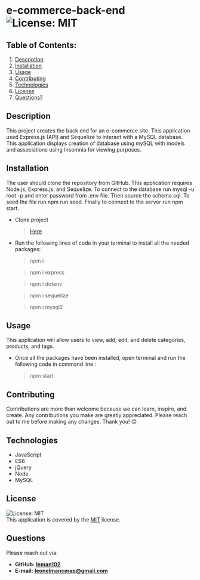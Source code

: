 # e-commerce-back-end  ![License: MIT](https://img.shields.io/badge/License-MIT-yellow.svg)
## Table of Contents:
1. [Description](#description) 
2. [Installation](#installation)
3. [Usage](#usage)  
4. [Contributing](#contributing)
5. [Technologies](#technologies)
6. [License](#license)
7. [Questions?](#questions)
## Description
This project creates the back end for an e-commerce site. This application used Express.js (API) and Sequelize to interact with a MySQL database. This application displays creation of database using mySQL with models and associations using Insomnia for viewing purposes.
## Installation
The user should clone the repository from GitHub. This application requires Node.js, Express.js, and Sequelize. To connect to the database run mysql -u root -p and enter password from .env file. Then source the schema.sql. To seed the file run npm run seed. Finally to connect to the server run npm start.
* Clone project
  > [Here](https://github.com/Leman102/employee-tracker.git)
* Run the following lines of code in your terminal to install all the needed packages:
  > npm i
  
  > npm i express
  
  > npm i dotenv
  
  > npm i sequelize
  
  > npm i mysql2
## Usage
This application will allow users to view, add, edit, and delete categories, products, and tags.
- Once all the packages have been installed, open terminal and run the following code in command line :
  > npm start
## Contributing
Contributions are more than welcome because we can learn, inspire, and create. Any contributions you make are greatly appreciated. Please reach out to me before making any changes. Thank you! 😊
## Technologies
- JavaScript
- ES6
- jQuery
- Node
- MySQL
## License
![License: MIT](https://img.shields.io/badge/License-MIT-yellow.svg)
<br />
This application is covered by the [MIT](https://choosealicense.com/licenses/) license.
## Questions
Please reach out via:
- **GitHub:**
  **[leman102](https://github.com/leman102)**
- **E-mail:**
  **leonelmancerap@gmail.com**
